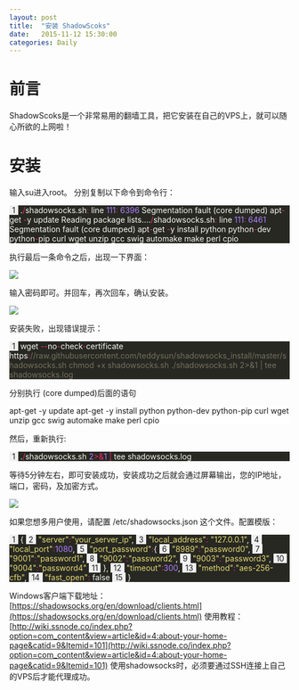 ```yaml
---
layout: post
title:  "安装 ShadowScoks"
date:   2015-11-12 15:30:00
categories: Daily
---
```

# 前言 #
ShadowScoks是一个非常易用的翻墙工具，把它安装在自己的VPS上，就可以随心所欲的上网啦！
# 安装 #
输入su进入root。
分别复制以下命令到命令行：


<div class="highlight" style="background: #272822"><span style="background-color: #f0f0f0; padding: 0 5px 0 5px">1</span> <span style="color: #f8f8f2">.</span><span style="color: #f92672">/</span><span style="color: #f8f8f2">shadowsocks.sh</span><span style="color: #f92672">:</span> <span style="color: #f8f8f2">line</span> <span style="color: #ae81ff">111</span><span style="color: #f92672">:</span> <span style="color: #ae81ff">6396</span> <span style="color: #f8f8f2">Segmentation</span> <span style="color: #f8f8f2">fault</span> <span style="color: #f8f8f2">(core</span> <span style="color: #f8f8f2">dumped)</span> <span style="color: #f8f8f2">apt</span><span style="color: #f92672">-</span><span style="color: #f8f8f2">get</span> <span style="color: #f92672">-</span><span style="color: #f8f8f2">y</span> <span style="color: #f8f8f2">update</span> <span style="color: #f8f8f2">Reading</span> <span style="color: #f8f8f2">package</span> <span style="color: #f8f8f2">lists....</span><span style="color: #f92672">/</span><span style="color: #f8f8f2">shadowsocks.sh</span><span style="color: #f92672">:</span> <span style="color: #f8f8f2">line</span> <span style="color: #ae81ff">111</span><span style="color: #f92672">:</span> <span style="color: #ae81ff">6461</span> <span style="color: #f8f8f2">Segmentation</span> <span style="color: #f8f8f2">fault</span> <span style="color: #f8f8f2">(core</span> <span style="color: #f8f8f2">dumped)</span> <span style="color: #f8f8f2">apt</span><span style="color: #f92672">-</span><span style="color: #f8f8f2">get</span> <span style="color: #f92672">-</span><span style="color: #f8f8f2">y</span> <span style="color: #f8f8f2">install</span> <span style="color: #f8f8f2">python</span> <span style="color: #f8f8f2">python</span><span style="color: #f92672">-</span><span style="color: #f8f8f2">dev</span> <span style="color: #f8f8f2">python</span><span style="color: #f92672">-</span><span style="color: #f8f8f2">pip</span> <span style="color: #f8f8f2">curl</span> <span style="color: #f8f8f2">wget</span> <span style="color: #f8f8f2">unzip</span> <span style="color: #f8f8f2">gcc</span> <span style="color: #f8f8f2">swig</span> <span style="color: #f8f8f2">automake</span> <span style="color: #f8f8f2">make</span> <span style="color: #f8f8f2">perl</span> <span style="color: #f8f8f2">cpio</span>
</div>


执行最后一条命令之后，出现一下界面：

![](https://raw.githubusercontent.com/maplecumt/maplecumt.github.io/master/images/2015-11-12-shadowsocks/ss1.png)

输入密码即可。并回车，再次回车，确认安装。

![](https://raw.githubusercontent.com/maplecumt/maplecumt.github.io/master/images/2015-11-12-shadowsocks/ss3.png)

安装失败，出现错误提示：

<div class="highlight" style="background: #272822"><span style="background-color: #f0f0f0; padding: 0 5px 0 5px">1</span> <span style="color: #f8f8f2">wget</span> <span style="color: #f92672">--</span><span style="color: #f8f8f2">no</span><span style="color: #f92672">-</span><span style="color: #f8f8f2">check</span><span style="color: #f92672">-</span><span style="color: #f8f8f2">certificate</span> <span style="color: #f8f8f2">https</span><span style="color: #f92672">:</span><span style="color: #75715e">//raw.githubusercontent.com/teddysun/shadowsocks_install/master/shadowsocks.sh chmod +x shadowsocks.sh ./shadowsocks.sh 2&gt;&amp;1 | tee shadowsocks.log</span>
</div>


分别执行 (core dumped)后面的语句
<div class="highlight" style="background: #ffffff">apt<span style="color: #333333">-</span>get <span style="color: #333333">-</span>y update
apt<span style="color: #333333">-</span>get <span style="color: #333333">-</span>y install python python<span style="color: #333333">-</span>dev python<span style="color: #333333">-</span>pip curl wget unzip gcc swig automake make perl cpio
</div>

然后，重新执行:

<div class="highlight" style="background: #272822"><span style="background-color: #f0f0f0; padding: 0 5px 0 5px">1</span> <span style="color: #f8f8f2">.</span><span style="color: #f92672">/</span><span style="color: #f8f8f2">shadowsocks.sh</span> <span style="color: #ae81ff">2</span><span style="color: #f92672">&gt;&amp;</span><span style="color: #ae81ff">1</span> <span style="color: #f92672">|</span> <span style="color: #f8f8f2">tee</span> <span style="color: #f8f8f2">shadowsocks.log</span>
</div>

等待5分钟左右，即可安装成功，安装成功之后就会通过屏幕输出，您的IP地址，端口，密码，及加密方式。

![](https://raw.githubusercontent.com/maplecumt/maplecumt.github.io/master/images/2015-11-12-shadowsocks/ss4.png)

如果您想多用户使用，请配置 /etc/shadowsocks.json 这个文件。配置模版：

<div class="highlight" style="background: #272822"><span style="background-color: #f0f0f0; padding: 0 5px 0 5px"> 1</span> <span style="color: #f8f8f2">{</span>
<span style="background-color: #f0f0f0; padding: 0 5px 0 5px"> 2</span>     <span style="color: #e6db74">&quot;server&quot;</span><span style="color: #f92672">:</span><span style="color: #e6db74">&quot;your_server_ip&quot;</span><span style="color: #f8f8f2">,</span>
<span style="background-color: #f0f0f0; padding: 0 5px 0 5px"> 3</span>     <span style="color: #e6db74">&quot;local_address&quot;</span><span style="color: #f92672">:</span> <span style="color: #e6db74">&quot;127.0.0.1&quot;</span><span style="color: #f8f8f2">,</span>
<span style="background-color: #f0f0f0; padding: 0 5px 0 5px"> 4</span>     <span style="color: #e6db74">&quot;local_port&quot;</span><span style="color: #f92672">:</span><span style="color: #ae81ff">1080</span><span style="color: #f8f8f2">,</span>
<span style="background-color: #f0f0f0; padding: 0 5px 0 5px"> 5</span>     <span style="color: #e6db74">&quot;port_password&quot;</span><span style="color: #f92672">:</span><span style="color: #f8f8f2">{</span>
<span style="background-color: #f0f0f0; padding: 0 5px 0 5px"> 6</span>          <span style="color: #e6db74">&quot;8989&quot;</span><span style="color: #f92672">:</span><span style="color: #e6db74">&quot;password0&quot;</span><span style="color: #f8f8f2">,</span>
<span style="background-color: #f0f0f0; padding: 0 5px 0 5px"> 7</span>          <span style="color: #e6db74">&quot;9001&quot;</span><span style="color: #f92672">:</span><span style="color: #e6db74">&quot;password1&quot;</span><span style="color: #f8f8f2">,</span>
<span style="background-color: #f0f0f0; padding: 0 5px 0 5px"> 8</span>          <span style="color: #e6db74">&quot;9002&quot;</span><span style="color: #f92672">:</span><span style="color: #e6db74">&quot;password2&quot;</span><span style="color: #f8f8f2">,</span>
<span style="background-color: #f0f0f0; padding: 0 5px 0 5px"> 9</span>          <span style="color: #e6db74">&quot;9003&quot;</span><span style="color: #f92672">:</span><span style="color: #e6db74">&quot;password3&quot;</span><span style="color: #f8f8f2">,</span>
<span style="background-color: #f0f0f0; padding: 0 5px 0 5px">10</span>          <span style="color: #e6db74">&quot;9004&quot;</span><span style="color: #f92672">:</span><span style="color: #e6db74">&quot;password4&quot;</span>
<span style="background-color: #f0f0f0; padding: 0 5px 0 5px">11</span>     <span style="color: #f8f8f2">},</span>
<span style="background-color: #f0f0f0; padding: 0 5px 0 5px">12</span>     <span style="color: #e6db74">&quot;timeout&quot;</span><span style="color: #f92672">:</span><span style="color: #ae81ff">300</span><span style="color: #f8f8f2">,</span>
<span style="background-color: #f0f0f0; padding: 0 5px 0 5px">13</span>     <span style="color: #e6db74">&quot;method&quot;</span><span style="color: #f92672">:</span><span style="color: #e6db74">&quot;aes-256-cfb&quot;</span><span style="color: #f8f8f2">,</span>
<span style="background-color: #f0f0f0; padding: 0 5px 0 5px">14</span>     <span style="color: #e6db74">&quot;fast_open&quot;</span><span style="color: #f92672">:</span> <span style="color: #f8f8f2">false</span>
<span style="background-color: #f0f0f0; padding: 0 5px 0 5px">15</span> <span style="color: #f8f8f2">}</span>
</div>

Windows客户端下载地址：[https://shadowsocks.org/en/download/clients.html](https://shadowsocks.org/en/download/clients.html)
使用教程：[http://wiki.ssnode.co/index.php?option=com_content&view=article&id=4:about-your-home-page&catid=9&Itemid=101](http://wiki.ssnode.co/index.php?option=com_content&view=article&id=4:about-your-home-page&catid=9&Itemid=101)
使用shadowsocks时，必须要通过SSH连接上自己的VPS后才能代理成功。